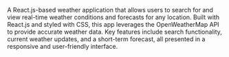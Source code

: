A React.js-based weather application that allows users to search for and view real-time weather conditions and forecasts for any location. Built with React.js and styled with CSS, this app leverages the OpenWeatherMap API to provide accurate weather data. Key features include search functionality, current weather updates, and a short-term forecast, all presented in a responsive and user-friendly interface.
